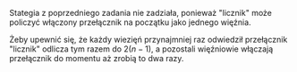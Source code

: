 Stategia z poprzedniego zadania nie zadziała, ponieważ "licznik" może policzyć włączony przełącznik na początku jako jednego więźnia.

Żeby upewnić się, że każdy wiezięń przynajmniej raz odwiedził przełącznik "licznik" odlicza tym razem do $2(n - 1)$, a pozostali więźniowie włączają przełącznik do momentu aż zrobią to dwa razy.
